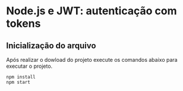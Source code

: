 # **Node.js e JWT: autenticação com tokens**

## **Inicialização do arquivo**

Após realizar o dowload do projeto execute os comandos abaixo para executar o projeto.

```
npm install
npm start
```
